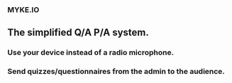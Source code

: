 ### MYKE.IO
## The simplified Q/A P/A system.

### Use your device instead of a radio microphone. 
### Send quizzes/questionnaires from the admin to the audience.
